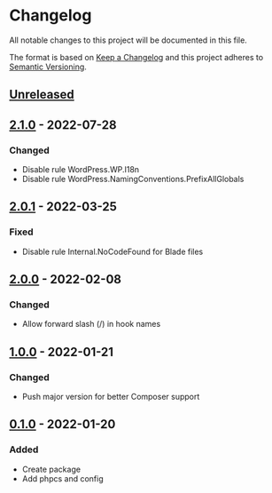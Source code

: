 # Changelog

All notable changes to this project will be documented in this file.

The format is based on [Keep a Changelog](http://keepachangelog.com/)
and this project adheres to [Semantic Versioning](http://semver.org/).

## [Unreleased]

## [2.1.0] - 2022-07-28

### Changed

- Disable rule WordPress.WP.I18n
- Disable rule WordPress.NamingConventions.PrefixAllGlobals

## [2.0.1] - 2022-03-25

### Fixed

- Disable rule Internal.NoCodeFound for Blade files

## [2.0.0] - 2022-02-08

### Changed

- Allow forward slash (/) in hook names

## [1.0.0] - 2022-01-21

### Changed

- Push major version for better Composer support

## [0.1.0] - 2022-01-20

### Added

- Create package
- Add phpcs and config


[unreleased]: https://github.com/airfleet/airfleet-wordpress-dev-php-tools/compare/2.1.0...main
[2.1.0]: https://gitlab.com/codersclan/tools/airfleet-wordpress-dev-php-tools/compare/2.0.1...2.1.0
[2.0.1]: https://gitlab.com/codersclan/tools/airfleet-wordpress-dev-php-tools/compare/2.0.0...2.0.1
[2.0.0]: https://gitlab.com/codersclan/tools/airfleet-wordpress-dev-php-tools/compare/1.0.0...2.0.0
[1.0.0]: https://gitlab.com/codersclan/tools/airfleet-wordpress-dev-php-tools/compare/0.1.0...1.0.0
[0.1.0]: https://gitlab.com/codersclan/tools/airfleet-wordpress-dev-php-tools/compare/null...0.1.0
